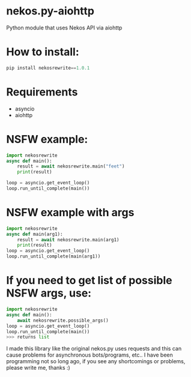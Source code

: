 # nekos.py-aiohttp
Python module that uses Nekos API via aiohttp
# How to install:
```py
pip install nekosrewrite==1.0.1
```
# Requirements
- asyncio
- aiohttp
# NSFW example:
```py
import nekosrewrite
async def main():
    result = await nekosrewrite.main("feet")
    print(result)

loop = asyncio.get_event_loop()
loop.run_until_complete(main())
```
# NSFW example with args
```py
import nekosrewrite
async def main(arg1):
    result = await nekosrewrite.main(arg1)
    print(result)
loop = asyncio.get_event_loop()
loop.run_until_complete(main(arg1))
```
# If you need to get list of possible NSFW args, use:
```py
import nekosrewrite
async def main():
    await nekosrewrite.possible_args()
loop = asyncio.get_event_loop()
loop.run_until_complete(main())
>>> returns list
```
I made this library like the original nekos.py uses requests and this can cause problems for asynchronous bots/programs, etc..
I have been programming not so long ago, if you see any shortcomings or problems, please write me, thanks :)
